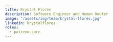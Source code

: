```yaml
---
title: Krystal Flores
description: Software Engineer and Human Router
image: "/assets/img/team/krystal-flores.jpg"
linkedin: krystalflores
roles:
  - patreon-core
---
```

